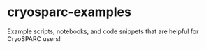 # cryosparc-examples
Example scripts, notebooks, and code snippets that are helpful for CryoSPARC users!

